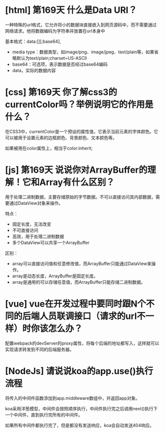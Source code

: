 # [html] 第169天 什么是Data URI？

一种特殊的url格式，它允许将小的数据块直接嵌入到网页源码中，而不需要通过网络请求。他将数据编码为字符串并放置在url本身中

基本格式：data:[<media type>][;base64],<data>

- media type：数据类型，如image/png、image/jpeg、text/plain等，如果省略默认为text/plain;charset=US-ASCII
- base64：可选项，表示数据是否经过base64编码
- data，实际的数据内容

# [css] 第169天 你了解css3的currentColor吗？举例说明它的作用是什么？

在CSS3中，currentColor是一个预设的属性值，它表示当前元素的字体颜色。它可以被用于设置元素的边框颜色、背景颜色、文本颜色等。

如果被用在color属性上，相当于color:inherit;

# [js] 第169天 说说你对ArrayBuffer的理解！它和Array有什么区别？

用于处理二进制数据，主要存储原始的字节数据。不可以直接访问其内部数据，需要通过DataView对象来操作。

特点：
- 固定长度，无法改变
- 不可直接访问
- 高效，用于处理二进制数据
- 多个DataView可以共享一个ArrayBuffer

区别：
- array可以直接访问值和任意修改值，而ArrayBuffer只能通过DataView来操作。
- array是动态长度，ArrayBuffer是固定长度。
- array是通用的可以存储任意值，而ArrayBuffer只能存储二进制数据。

# [vue] vue在开发过程中要同时跟N个不同的后端人员联调接口（请求的url不一样）时你该怎么办？

配置webpack的devServer的proxy属性，将每个后端的地址都写入，这样就可以实现请求转发到不同的后端服务器。

# [NodeJs] 请说说koa的app.use()执行流程

将传入的中间件函数添加到app.middleware数组中，并返回app对象。

koa采用洋葱模型，中间件会按照顺序执行，中间件执行完之后调用next()执行下一个中间件，直到执行完所有的中间件。

如果所有中间件都执行完了，但是都没有发送响应，koa会自动发送404响应。
